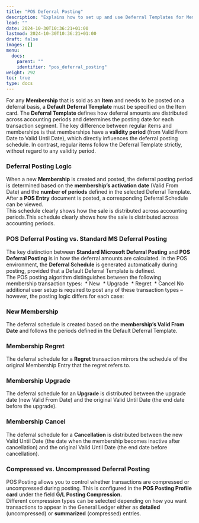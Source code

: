```yaml
---
title: "POS Deferral Posting"
description: "Explains how to set up and use Deferral Templates for Membership items that require revenue to be posted on a deferral basis."
lead: ""
date: 2024-10-30T10:36:21+01:00
lastmod: 2024-10-30T10:36:21+01:00
draft: false
images: []
menu:
  docs:
    parent: ""
    identifier: "pos_deferral_posting"
weight: 292
toc: true
type: docs
---
```

For any **Membership** that is sold as an **Item** and needs to be posted on a deferral basis, a **Default Deferral Template** must be specified on the Item card.
The **Deferral Template** defines how deferral amounts are distributed across accounting periods and determines the posting date for each transaction segment.
The key difference between regular items and memberships is that memberships have a **validity period** (from Valid From Date to Valid Until Date), which directly influences the deferral posting schedule. In contrast, regular items follow the Deferral Template strictly, without regard to any validity period.
### Deferral Posting Logic
When a new **Membership** is created and posted, the deferral posting period is determined based on the **membership’s activation date** (Valid From Date) and the **number of periods** defined in the selected Deferral Template.<br>
After a **POS Entry** document is posted, a corresponding Deferral Schedule can be viewed. <br>
This schedule clearly shows how the sale is distributed across accounting periods.This schedule clearly shows how the sale is distributed across accounting periods.
### POS Deferral Posting vs. Standard MS Deferral Posting
The key distinction between **Standard Microsoft Deferral Posting** and **POS Deferral Posting** is in how the deferral amounts are calculated.
In the POS environment, the **Deferral Schedule** is generated automatically during posting, provided that a Default Deferral Template is defined. <br>
The POS posting algorithm distinguishes between the following membership transaction types:
 * New
 * Upgrade
 * Regret
 * Cancel
No additional user setup is required to post any of these transaction types – however, the posting logic differs for each case:
### New Membership
The deferral schedule is created based on the **membership’s Valid From Date** and follows the periods defined in the Default Deferral Template.
### Membership Regret
The deferral schedule for a **Regret** transaction mirrors the schedule of the original Membership Entry that the regret refers to.
### Membership Upgrade
The deferral schedule for an **Upgrade** is distributed between the upgrade date (new Valid From Date) and the original Valid Until Date (the end date before the upgrade).
### Membership Cancel
The deferral schedule for a **Cancellation** is distributed between the new Valid Until Date (the date when the membership becomes inactive after cancellation) and the original Valid Until Date (the end date before cancellation).
### Compressed vs. Uncompressed Deferral Posting  
POS Posting allows you to control whether transactions are compressed or uncompressed during posting.
This is configured in the **POS Posting Profile card** under the field **G/L Posting Compression.** <br>
Different compression types can be selected depending on how you want transactions to appear in the General Ledger either as **detailed** (uncompressed) or **summarized** (compressed) entries.